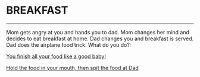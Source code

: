 # BREAKFAST
---
Mom gets angry at you and hands you to dad. Mom changes her mind and decides to eat breakfast at home. Dad changes you and breakfast is served. Dad does the airplane food trick. What do you do?:  

[You finish all your food like a good baby!](doze-off.md)  

[Hold the food in your mouth, then spit the food at Dad](slumber.md)  